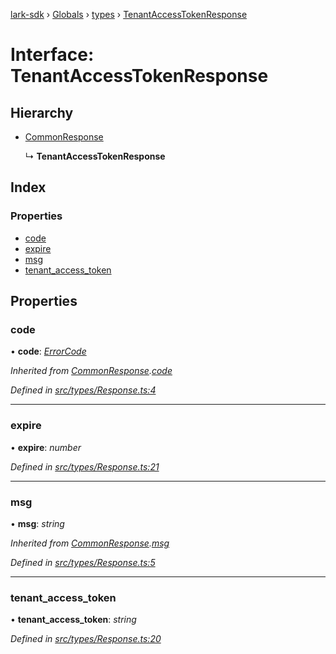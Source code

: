 [lark-sdk](../README.md) › [Globals](../globals.md) › [types](../modules/types.md) › [TenantAccessTokenResponse](types.tenantaccesstokenresponse.md)

# Interface: TenantAccessTokenResponse

## Hierarchy

* [CommonResponse](types.commonresponse.md)

  ↳ **TenantAccessTokenResponse**

## Index

### Properties

* [code](types.tenantaccesstokenresponse.md#code)
* [expire](types.tenantaccesstokenresponse.md#expire)
* [msg](types.tenantaccesstokenresponse.md#msg)
* [tenant_access_token](types.tenantaccesstokenresponse.md#tenant_access_token)

## Properties

###  code

• **code**: *[ErrorCode](../modules/types.md#errorcode)*

*Inherited from [CommonResponse](types.commonresponse.md).[code](types.commonresponse.md#code)*

*Defined in [src/types/Response.ts:4](https://github.com/TbhT/lark-sdk/blob/e3605bb/src/types/Response.ts#L4)*

___

###  expire

• **expire**: *number*

*Defined in [src/types/Response.ts:21](https://github.com/TbhT/lark-sdk/blob/e3605bb/src/types/Response.ts#L21)*

___

###  msg

• **msg**: *string*

*Inherited from [CommonResponse](types.commonresponse.md).[msg](types.commonresponse.md#msg)*

*Defined in [src/types/Response.ts:5](https://github.com/TbhT/lark-sdk/blob/e3605bb/src/types/Response.ts#L5)*

___

###  tenant_access_token

• **tenant_access_token**: *string*

*Defined in [src/types/Response.ts:20](https://github.com/TbhT/lark-sdk/blob/e3605bb/src/types/Response.ts#L20)*
